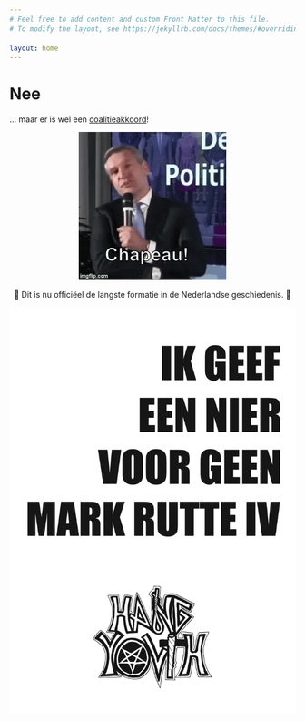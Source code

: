 ```yaml
---
# Feel free to add content and custom Front Matter to this file.
# To modify the layout, see https://jekyllrb.com/docs/themes/#overriding-theme-defaults

layout: home
---
```


# Nee

... maar er is wel een [coalitieakkoord](https://www.kabinetsformatie2021.nl/documenten/publicaties/2021/12/15/coalitieakkoord-omzien-naar-elkaar-vooruitkijken-naar-de-toekomst)!

<div id="ontslagCounter"></div>
<div id=verkiezingenCounter></div>

<script type="text/javascript">
const today = new Date();
const ontslagdatum = new Date("January 15, 2021");
const tijdSindsOntslag = Math.abs(ontslagdatum - today);
const dagenSindsOntslag = Math.ceil(tijdSindsOntslag / (1000*60*60*24));
document.getElementById("ontslagCounter").innerHTML = "<p>" + dagenSindsOntslag.toString() + " dagen geleden heeft Rutte III zijn ontslag aangeboden.</p>";
</script>

<script type="text/javascript">
const verkiezingen = new Date("March 17, 2021");
const tijdSindsVerkiezingen = Math.abs(verkiezingen - today);
const dagenSindsVerkiezingen = Math.ceil(tijdSindsVerkiezingen / (1000*60*60*24));
document.getElementById("verkiezingenCounter").innerHTML = "<p>" + dagenSindsVerkiezingen.toString() + " dagen geleden hebben de tweede kamerverkiezingen plaatsgevonden.</p>";
</script>

<p align="center">
  <img src="/assets/images/chapeau-buma.gif">
</p>
<p style="text-align: center;">
  🎉 Dit is nu officiëel de langste formatie in de Nederlandse geschiedenis. 🎉
</p>

![IK GEEF EEN NIER VOOR GEEN MARK RUTTE IV](/assets/images/nierposter.jpg)

<!-- ## Tijdlijn -->
